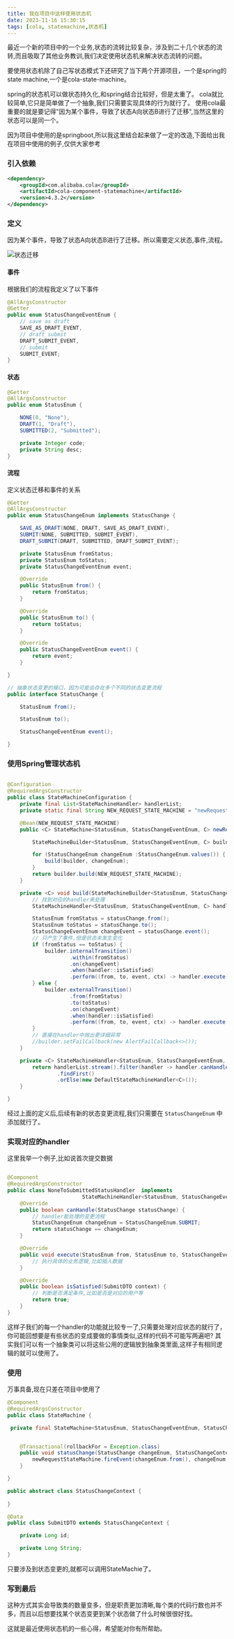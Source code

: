 ```yaml
---
title: 我在项目中这样使用状态机
date: 2023-11-16 15:30:15
tags: [cola, statemachine,状态机]
---
```


最近一个新的项目中的一个业务,状态的流转比较复杂，涉及到二十几个状态的流转,而且吸取了其他业务教训,我们决定使用状态机来解决状态流转的问题。


要使用状态机除了自己写状态模式下还研究了当下两个开源项目，一个是spring的state machine,一个是cola-state-machine。


spring的状态机可以做状态持久化,和spring结合比较好，但是太重了。 cola就比较简单,它只是简单做了一个抽象,我们只需要实现具体的行为就行了。 使用cola最重要的就是要记得"因为某个事件，导致了状态A向状态B进行了迁移",当然这里的状态可以是同一个。


因为项目中使用的是springboot,所以我这里结合起来做了一定的改造,下面给出我在项目中使用的例子,仅供大家参考


### 引入依赖

```xml
<dependency>
	<groupId>com.alibaba.cola</groupId>
	<artifactId>cola-component-statemachine</artifactId>
	<version>4.3.2</version>
</dependency>

```

### 定义

因为某个事件，导致了状态A向状态B进行了迁移。所以需要定义状态,事件,流程。

![状态迁移](/images/state-machine/state-process.png)

#### 事件

根据我们的流程我定义了以下事件

```java
@AllArgsConstructor
@Getter
public enum StatusChangeEventEnum {
	// save as draft
	SAVE_AS_DRAFT_EVENT,
	// draft submit
	DRAFT_SUBMIT_EVENT,
	// submit
	SUBMIT_EVENT;
}

```
#### 状态

```java
@Getter
@AllArgsConstructor
public enum StatusEnum {

	NONE(0, "None"),
	DRAFT(1, "Draft"),
	SUBMITTED(2, "Submitted");

 	private Integer code;
    private String desc;
}

```

#### 流程

定义状态迁移和事件的关系

```java
@Getter
@AllArgsConstructor
public enum StatusChangeEnum implements StatusChange {

	SAVE_AS_DRAFT(NONE, DRAFT, SAVE_AS_DRAFT_EVENT),
	SUBMIT(NONE, SUBMITTED, SUBMIT_EVENT),
	DRAFT_SUBMIT(DRAFT, SUBMITTED, DRAFT_SUBMIT_EVENT);

	private StatusEnum fromStatus;
    private StatusEnum toStatus;
    private StatusChangeEventEnum event;

 	@Override
    public StatusEnum from() {
        return fromStatus;
    }

    @Override
    public StatusEnum to() {
        return toStatus;
    }

    @Override
    public StatusChangeEventEnum event() {
        return event;
    }

}

// 抽象状态变更的接口，因为可能会存在多个不同的状态变更流程
public interface StatusChange {

    StatusEnum from();

    StatusEnum to();

    StatusChangeEventEnum event();

}

```

### 使用Spring管理状态机

```java

@Configuration
@RequiredArgsConstructor
public class StateMachineConfiguration {
	private final List<StateMachineHandler> handlerList;
	private static final String NEW_REQUEST_STATE_MACHINE = "newRequestStateMachine";

	@Bean(NEW_REQUEST_STATE_MACHINE)
	public <C> StateMachine<StatusEnum, StatusChangeEventEnum, C> newRequestStateMachine() {

	    StateMachineBuilder<StatusEnum, StatusChangeEventEnum, C> builder = StateMachineBuilderFactory.create();

	    for (StatusChangeEnum changeEnum :StatusChangeEnum.values()) {
	        build(builder, changeEnum);
	    }
	    return builder.build(NEW_REQUEST_STATE_MACHINE);
	}

	private <C> void build(StateMachineBuilder<StatusEnum, StatusChangeEventEnum, C> builder, StatusChange statusChange) {
		// 找到对应的handler来处理
	    StateMachineHandler<StatusEnum, StatusChangeEventEnum, C> handler = getHandler(statusChange);

	    StatusEnum fromStatus = statusChange.from();
	    StatusEnum toStatus = statusChange.to();
	    StatusChangeEventEnum changeEvent = statusChange.event();
	    // 只产生了事件,但是状态未发生变化
	    if (fromStatus == toStatus) {
	        builder.internalTransition()
	                .within(fromStatus)
	                .on(changeEvent)
	                .when(handler::isSatisfied)
	                .perform((from, to, event, ctx) -> handler.execute(from, to, event, ctx));
	    } else {
	        builder.externalTransition()
	                .from(fromStatus)
	                .to(toStatus)
	                .on(changeEvent)
	                .when(handler::isSatisfied)
	                .perform((from, to, event, ctx) -> handler.execute(from, to, event, ctx));
	    }
	    // 直接在handler中抛出更详细异常
	    //builder.setFailCallback(new AlertFailCallback<>());
	}

	private <C> StateMachineHandler<StatusEnum, StatusChangeEventEnum, C> getHandler(StatusChange statusChange) {
	    return handlerList.stream().filter(handler -> handler.canHandle(statusChange))
			    .findFirst()
			    .orElse(new DefaultStateMachineHandler<C>());
	}

}

```

经过上面的定义后,后续有新的状态变更流程,我们只需要在 `StatusChangeEnum` 中添加就行了。


### 实现对应的handler

这里我举一个例子,比如说首次提交数据

```java

@Component
@RequiredArgsConstructor
public class NoneToSubmittedStatusHandler  implements 
						StateMachineHandler<StatusEnum, StatusChangeEventEnum, SubmitDTO> {
    @Override
    public boolean canHandle(StatusChange statusChange) {
    	// handler能处理的变更流程
        StatusChangeEnum changeEnum = StatusChangeEnum.SUBMIT;
        return statusChange == changeEnum;
    }

    @Override
    public void execute(StatusEnum from, StatusEnum to, StatusChangeEventEnum event, SubmitDTO context) {
    	// 执行具体的业务逻辑,比如插入数据
    }

    @Override
    public boolean isSatisfied(SubmitDTO context) {
        // 判断是否满足条件,比如是否是对应的用户等
        return true;
    }
}

```
这样子我们的每一个handler的功能就比较专一了,只需要处理对应状态的就行了，你可能回想要是有些状态的变成要做的事情类似,这样的代码不可能写两遍吧? 其实我们可以有一个抽象类可以将这些公用的逻辑放到抽象类里面,这样子有相同逻辑的就可以使用了。


### 使用

万事具备,现在只差在项目中使用了

```java
@Component
@RequiredArgsConstructor
public class StateMachine {

 private final StateMachine<StatusEnum, StatusChangeEventEnum, StatusChangeContext> newRequestStateMachine;


  	@Transactional(rollbackFor = Exception.class)
    public void statusChange(StatusChange changeEnum, StatusChangeContext context) {
        newRequestStateMachine.fireEvent(changeEnum.from(), changeEnum.event(), context);
    }

}

public abstract class StatusChangeContext {
    
}

@Data
public class SubmitDTO extends StatusChangeContext {

	private Long id;

	private Long String;
}

```

只要涉及到状态变更的,就都可以调用StateMachie了。 


### 写到最后

这种方式其实会导致类的数量变多，但是职责更加清晰,每个类的代码行数也并不多，而且以后想要找某个状态变更到某个状态做了什么时候很很好找。

这就是最近使用状态机的一些心得，希望能对你有所帮助。